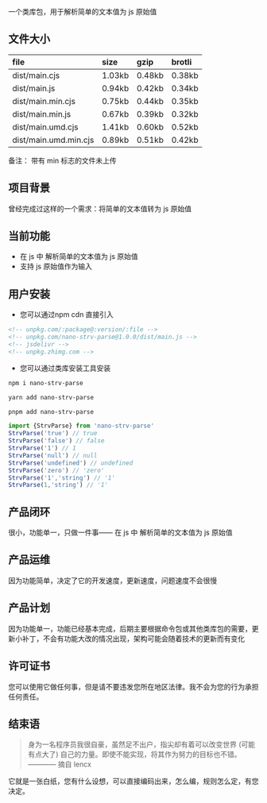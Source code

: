 一个类库包，用于解析简单的文本值为 js 原始值

## 文件大小

file | size | gzip | brotli
:---- | :---- | :---- | :----
dist/main.cjs | 1.03kb | 0.48kb | 0.38kb
dist/main.js | 0.94kb | 0.42kb | 0.34kb
dist/main.min.cjs | 0.75kb | 0.44kb | 0.35kb
dist/main.min.js | 0.67kb | 0.39kb | 0.32kb
dist/main.umd.cjs | 1.41kb | 0.60kb | 0.52kb
dist/main.umd.min.cjs | 0.89kb | 0.51kb | 0.42kb

备注： 带有 min 标志的文件未上传

## 项目背景

曾经完成过这样的一个需求：将简单的文本值转为 js 原始值

## 当前功能

- 在 js 中 解析简单的文本值为 js 原始值 
- 支持 js 原始值作为输入

## 用户安装

- 您可以通过npm cdn 直接引入
```html
<!-- unpkg.com/:package@:version/:file -->
<!-- unpkg.com/nano-strv-parse@1.0.0/dist/main.js -->
<!-- jsdelivr -->
<!-- unpkg.zhimg.com -->
```

- 您可以通过类库安装工具安装
```bash
npm i nano-strv-parse
```

```bash
yarn add nano-strv-parse
```

```bash
pnpm add nano-strv-parse
```

```ts
import {StrvParse} from 'nano-strv-parse'
StrvParse('true') // true
StrvParse('false') // false
StrvParse('1') // 1
StrvParse('null') // null
StrvParse('undefined') // undefined
StrvParse('zero') // 'zero'
StrvParse('1','string') // '1'
StrvParse(1,'string') // '1'
```

## 产品闭环

很小，功能单一，只做一件事—— 在 js 中 解析简单的文本值为 js 原始值

## 产品运维

因为功能简单，决定了它的开发速度，更新速度，问题速度不会很慢

## 产品计划

因为功能单一，功能已经基本完成，后期主要根据命令包或其他类库包的需要，更新小补丁，不会有功能大改的情况出现，架构可能会随着技术的更新而有变化

## 许可证书

您可以使用它做任何事，但是请不要违发您所在地区法律。我不会为您的行为承担任何责任。

## 结束语

> 身为一名程序员我很自豪，虽然足不出户，指尖却有着可以改变世界 (可能有点大了) 自己的力量。即使不能实现，将其作为努力的目标也不错。———— 摘自 lencx

它就是一张白纸，您有什么设想，可以直接编码出来，怎么编，规则怎么定，有您决定。
